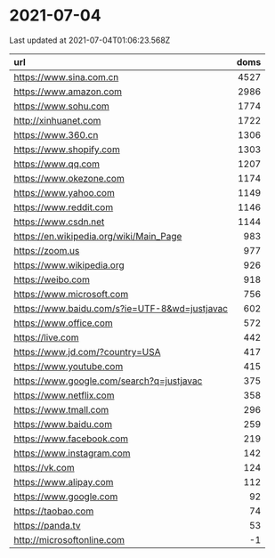 # 2021-07-04

<!-- BEGIN -->
Last updated at 2021-07-04T01:06:23.568Z

url | doms
:- | -:
https://www.sina.com.cn | 4527
https://www.amazon.com | 2986
https://www.sohu.com | 1774
http://xinhuanet.com | 1722
https://www.360.cn | 1306
https://www.shopify.com | 1303
https://www.qq.com | 1207
https://www.okezone.com | 1174
https://www.yahoo.com | 1149
https://www.reddit.com | 1146
https://www.csdn.net | 1144
https://en.wikipedia.org/wiki/Main_Page | 983
https://zoom.us | 977
https://www.wikipedia.org | 926
https://weibo.com | 918
https://www.microsoft.com | 756
https://www.baidu.com/s?ie=UTF-8&wd=justjavac | 602
https://www.office.com | 572
https://live.com | 442
https://www.jd.com/?country=USA | 417
https://www.youtube.com | 415
https://www.google.com/search?q=justjavac | 375
https://www.netflix.com | 358
https://www.tmall.com | 296
https://www.baidu.com | 259
https://www.facebook.com | 219
https://www.instagram.com | 142
https://vk.com | 124
https://www.alipay.com | 112
https://www.google.com | 92
https://taobao.com | 74
https://panda.tv | 53
http://microsoftonline.com | -1
<!-- END -->
